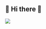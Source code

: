 ## 👋 Hi there 👋

<img src="https://img.shields.io/badge/C%23-239120?style=for-the-badge&logo=c-sharp&logoColor=white" />
